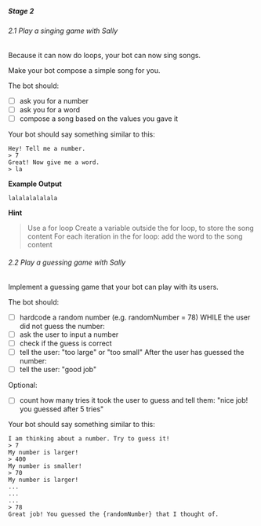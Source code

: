 ##### Stage 2

###### 2.1 Play a singing game with Sally
Because it can now do loops, your bot can now sing songs.

Make your bot compose a simple song for you.

The bot should:

- [ ] ask you for a number
- [ ] ask you for a word
- [ ] compose a song based on the values you gave it

Your bot should say something similar to this:

```
Hey! Tell me a number.
> 7
Great! Now give me a word.
> la
```

**Example Output**
```
lalalalalalala
```

**Hint**
> Use a for loop
> Create a variable outside the for loop, to store the song content
> For each iteration in the for loop: add the word to the song content



###### 2.2 Play a guessing game with Sally
Implement a guessing game that your bot can play with its users.

The bot should:

- [ ] hardcode a random number (e.g. randomNumber = 78)
WHILE the user did not guess the number:
- [ ] ask the user to input a number
- [ ] check if the guess is correct
- [ ] tell the user: "too large" or "too small"
After the user has guessed the number:
- [ ] tell the user: "good job"

Optional:
- [ ] count how many tries it took the user to guess and tell them: "nice job! you guessed after 5 tries"

Your bot should say something similar to this:

```
I am thinking about a number. Try to guess it!
> 7
My number is larger!
> 400
My number is smaller!
> 70
My number is larger!
...
...
...
> 78
Great job! You guessed the {randomNumber} that I thought of.
```